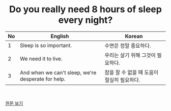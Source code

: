 <div align='center'>
    <h1>Do you really need 8 hours of sleep every night?</h1>
</div>

|No|English|Korean|
|---|---|---|
|1|Sleep is so important.|수면은 정말 중요하다.| 
|2|We need it to live.|우리는 살기 위해 그것이 필요하다.|
|3|And when we can't sleep, we're desperate for help.|잠을 잘 수 없을 때 도움이 절실히 필요하다.|


<br>

<a href='https://www.ted.com/talks/jen_gunter_do_you_really_need_8_hours_of_sleep_every_night'>원문 보기</a>